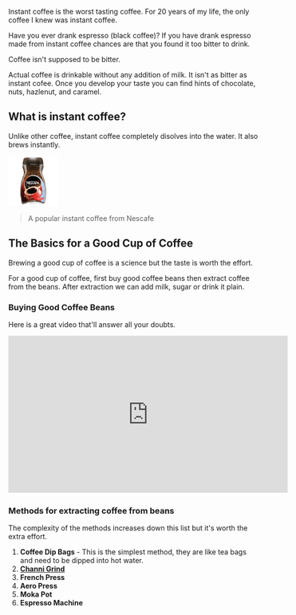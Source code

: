[category]: <> (General)
[date]: <> (2021/12/24)
[title]: <> (Get over instant coffee - From an Indian's perspective)

Instant coffee is the worst tasting coffee. For 20 years of my life, the only coffee I knew was instant coffee.

Have you ever drank espresso (black coffee)? If you have drank espresso made from instant coffee chances are that you found it too bitter to drink.

Coffee isn't supposed to be bitter.

Actual coffee is drinkable without any addition of milk. It isn't as bitter as instant cofee. Once you develop your taste you can find hints of chocolate, nuts, hazlenut, and caramel.

## What is instant coffee?

Unlike other coffee, instant coffee completely disolves into the water. It also brews instantly.

<img src="https://github.com/il3ven/blog/blob/main/images/coffee/nescafe.png?raw=true" width="100px"/>

> A popular instant coffee from Nescafe

## The Basics for a Good Cup of Coffee
Brewing a good cup of coffee is a science but the taste is worth the effort.

For a good cup of coffee, first buy good coffee beans then extract coffee from the beans. After extraction we can add milk, sugar or drink it plain.

### Buying Good Coffee Beans

Here is a great video that'll answer all your doubts.

<iframe width="560" height="315" src="https://www.youtube-nocookie.com/embed/O9YnLFrM7Fs" title="YouTube video player" frameborder="0" allow="accelerometer; autoplay; clipboard-write; encrypted-media; gyroscope; picture-in-picture" allowfullscreen></iframe>

### Methods for extracting coffee from beans

The complexity of the methods increases down this list but it's worth the extra effort.

1. **Coffee Dip Bags** - This is the simplest method, they are like tea bags and need to be dipped into hot water.
2. [**Channi Grind**](https://www.youtube.com/watch?v=m2O5MqXD4n0)
3. **French Press**
4. **Aero Press**
5. **Moka Pot**
6. **Espresso Machine**